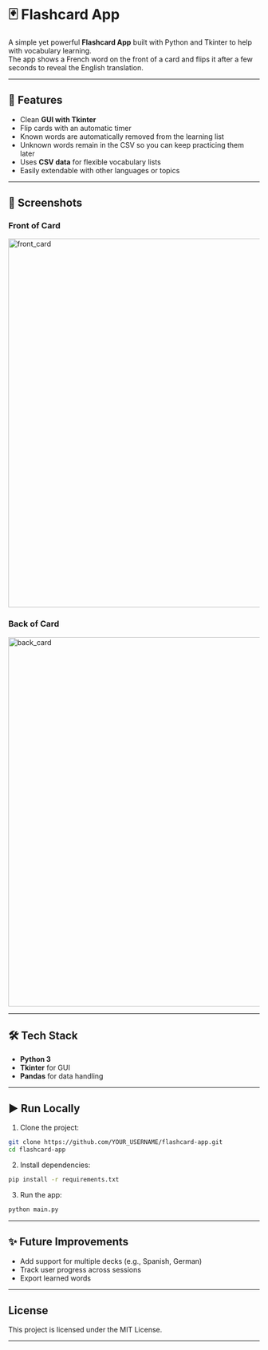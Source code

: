 # 🃏 Flashcard App  

A simple yet powerful **Flashcard App** built with Python and Tkinter to help with vocabulary learning.  
The app shows a French word on the front of a card and flips it after a few seconds to reveal the English translation.  

---

## 🚀 Features  
- Clean **GUI with Tkinter**  
- Flip cards with an automatic timer  
- Known words are automatically removed from the learning list  
- Unknown words remain in the CSV so you can keep practicing them later  
- Uses **CSV data** for flexible vocabulary lists  
- Easily extendable with other languages or topics  

---

## 📸 Screenshots  

### Front of Card  
<img width="885" height="739" alt="front_card" src="https://github.com/user-attachments/assets/20854746-bba0-4cac-9bfe-f3e408d94bcc" />


### Back of Card  
<img width="893" height="740" alt="back_card" src="https://github.com/user-attachments/assets/4ef0183d-e369-4e9a-9785-edb2a6cbfc9c" />


---

## 🛠️ Tech Stack  
- **Python 3**  
- **Tkinter** for GUI  
- **Pandas** for data handling  

---

## ▶️ Run Locally  

1. Clone the project:  
```bash
git clone https://github.com/YOUR_USERNAME/flashcard-app.git
cd flashcard-app
```
2. Install dependencies:
```bash
pip install -r requirements.txt
```
3. Run the app:
```bash
python main.py
```

---

## ✨ Future Improvements
- Add support for multiple decks (e.g., Spanish, German)
- Track user progress across sessions
- Export learned words

---

## License
This project is licensed under the MIT License.

---
